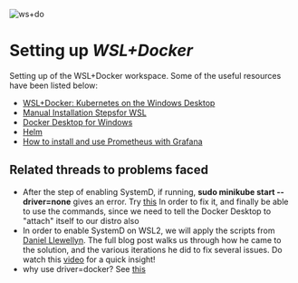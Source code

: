 ![ws+do](https://i.ibb.co/LYRpms6/wsl-dockerr.jpg)
# Setting up _WSL+Docker_

Setting up of the WSL+Docker workspace. Some of the useful resources have been listed below:

- [WSL+Docker: Kubernetes on the Windows Desktop](https://kubernetes.io/blog/2020/05/21/wsl-docker-kubernetes-on-the-windows-desktop/)
- [Manual Installation Stepsfor WSL](https://docs.microsoft.com/en-us/windows/wsl/install-win10#manual-installation-steps)
- [Docker Desktop for Windows](https://hub.docker.com/editions/community/docker-ce-desktop-windows)
- [Helm](https://helm.sh/docs/intro/install/)
- [How to install and use Prometheus with Grafana](https://medium.com/devops-dudes/install-prometheus-on-ubuntu-18-04-a51602c6256b)

## Related threads to problems faced

- After the step of enabling SystemD, if running, **sudo minikube start --driver=none** gives an error. Try [this](https://discuss.kubernetes.io/t/problem-in-setting-up-kubernetes-in-wsl-failed-to-start-docker-service-unit-docker-service-not-found/12733) In order to fix it, and finally be able to use the commands, since we need to tell the Docker Desktop to "attach" itself to our distro also
- In order to enable SystemD on WSL2, we will apply the scripts from [Daniel Llewellyn]([https://forum.snapcraft.io/t/running-snaps-on-wsl2-insiders-only-for-now/13033). The full blog post walks us through how he came to the solution, and the various iterations he did to fix several issues. Do watch this [video](https://www.youtube.com/watch?v=cWlYe0CE2iU) for a quick insight!
- why use driver=docker? See [this](https://hellokube.dev/posts/configure-minikube-ingress-on-wsl2/)
